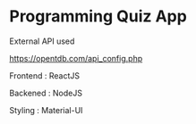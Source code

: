 # Programming Quiz App

External API used

https://opentdb.com/api_config.php

Frontend : ReactJS

Backened : NodeJS

Styling : Material-UI
